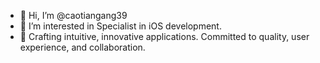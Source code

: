 - 👋 Hi, I’m @caotiangang39
- 👀 I’m interested in Specialist in iOS development.
- 🌱 Crafting intuitive, innovative applications. Committed to quality, user experience, and collaboration.
